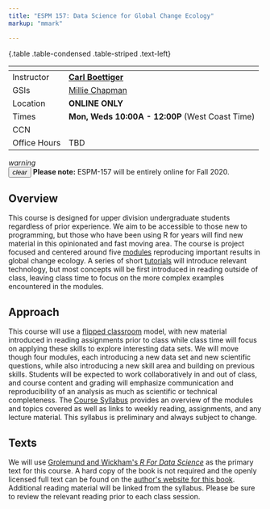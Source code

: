 ```yaml
---
title: "ESPM 157: Data Science for Global Change Ecology"
markup: "mmark"

---
```


  {.table .table-condensed .table-striped .text-left}

  <span></span>     | <span></span>
  -----------|-------------------------------------------------------------------
  Instructor | **[Carl Boettiger](http://carlboettiger.info)**  <a href="mailto:cboettig@berkeley.edu" title="email"><i class="fa fa-envelope"></i></a><a href="https://twitter.com/cboettig" title="Twitter"> <i class="fa fa-twitter"></i></a> <a href="https://github.com/cboettig" title="GitHub"><i class="fa fa-github"></i></a> |  
  GSIs        |  [Millie Chapman](https://milliechapman.netlify.app/) |  
  Location   |     **ONLINE ONLY**           |   
  Times      | **Mon, Weds 10:00A - 12:00P** (West Coast Time)   |  
  CCN        |                           |  
Office Hours | TBD |


<div class="alert alert-warning">
  <div class="container-fluid">
	  <div class="alert-icon">
		  <i class="material-icons">warning</i>
		</div>
		<button type="button" class="close" data-dismiss="alert" aria-label="Close">
		<span aria-hidden="true"><i class="material-icons">clear</i></span>
		</button>
	  <b>Please note:</b>  ESPM-157 will be entirely online for Fall 2020.
  </div>
</div>


## Overview

This course is designed for upper division undergraduate students regardless of prior experience. We aim to be accessible to those new to programming, but those who have been using R for years will find new material in this opinionated and fast moving area.  The course is project focused and centered around five [modules](/modules) reproducing important results in global change ecology.  A series of short [tutorials](/tutorials) will introduce relevant technology, but most concepts will be first introduced in reading outside of class, leaving class time to focus on the more complex examples encountered in the modules.  

## Approach

This course will use a [flipped classroom](https://en.wikipedia.org/wiki/Flipped_classroom) model, with new material
introduced in reading assignments prior to class while class time will
focus on applying these skills to explore interesting data sets. We
will move though four modules, each introducing a new data set and
new scientific questions, while also introducing a new skill area and 
building on previous skills. Students will be expected to work collaboratively
in and out of class, and course content and grading will emphasize
communication and reproducibility of an analysis as much as scientific
or technical completeness.  The [Course Syllabus](/syllabus/)
provides an overview of the modules and topics covered as well as links
to weekly reading, assignments, and any lecture material.  This syllabus
is preliminary and always subject to change.

## Texts

We will use [Grolemund and Wickham's *R For Data Science*](http://amzn.to/2aHLAQ1) 
as the primary text for this course. A hard copy of the book is not
required and the openly licensed full text can be found on the [author's website for this book](http://r4ds.had.co.nz/). Additional reading material will be linked
from the syllabus.  Please be sure to review the relevant reading prior to
each class session.  
